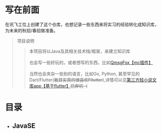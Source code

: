 # 写在前面
在讯飞工位上创建了这个仓库，也想记录一些东西来将实习的经验转化成知识库，为未来的秋招/春招做准备。

>项目说明<br/>
> > 本项目将以Java及其相关技术栈/框架，来建立知识库
> > <br/>
> > <br/>
> > 也会写一些好玩的，或者想写的东西，比如[QmsgFox【mc插件】](https://github.com/mikufoxxx/QmsgFox)
> > <br/>
> > <br/>
> > 当然也会夹杂一些别的语言，比如Go, Python, 甚至罕见的Dart/Flutter(~~我其实真的很喜欢Fltutter~~),详情可以见[第三方轻小说文库app【基于flutter】](https://github.com/mikufoxxx/miku-novel)~~已弃坑（~~
# 目录
- JavaSE
  - 
